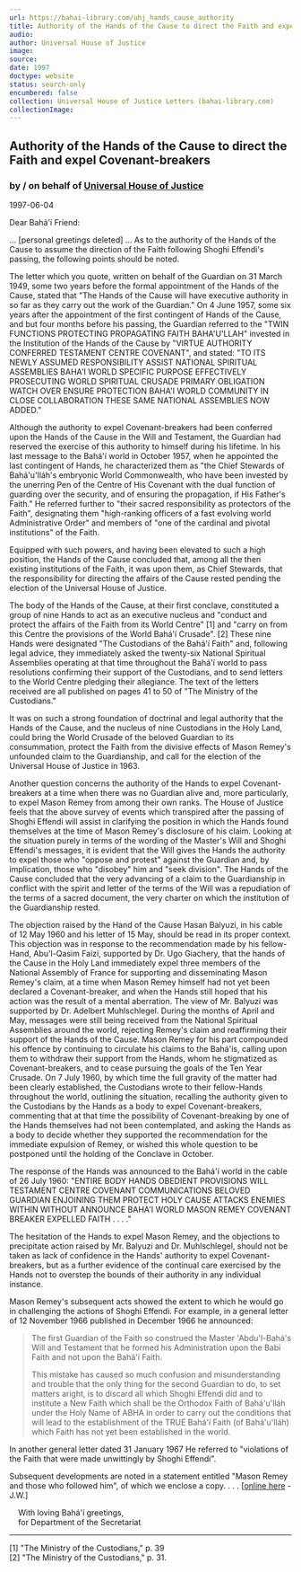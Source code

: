 ```yaml
---
url: https://bahai-library.com/uhj_hands_cause_authority
title: Authority of the Hands of the Cause to direct the Faith and expel Covenant-breakers
audio: 
author: Universal House of Justice
image: 
source: 
date: 1997
doctype: website
status: search-only
encumbered: false
collection: Universal House of Justice Letters (bahai-library.com)
collectionImage: 
---
```



## Authority of the Hands of the Cause to direct the Faith and expel Covenant-breakers

### by / on behalf of [Universal House of Justice](https://bahai-library.com/author/Universal+House+of+Justice)

1997-06-04


Dear Bahá'í Friend:

... \[personal greetings deleted\] ... As to the authority of the Hands of the Cause to assume the direction of the Faith following Shoghi Effendi's passing, the following points should be noted.

The letter which you quote, written on behalf of the Guardian on 31 March 1949, some two years before the formal appointment of the Hands of the Cause, stated that "The Hands of the Cause will have executive authority in so far as they carry out the work of the Guardian." On 4 June 1957, some six years after the appointment of the first contingent of Hands of the Cause, and but four months before his passing, the Guardian referred to the "TWIN FUNCTIONS PROTECTING PROPAGATING FAITH BAHA'U'LLAH" invested in the Institution of the Hands of the Cause by "VIRTUE AUTHORITY CONFERRED TESTAMENT CENTRE COVENANT", and stated: "TO ITS NEWLY ASSUMED RESPONSIBILITY ASSIST NATIONAL SPIRITUAL ASSEMBLIES BAHA'I WORLD SPECIFIC PURPOSE EFFECTIVELY PROSECUTING WORLD SPIRITUAL CRUSADE PRIMARY OBLIGATION WATCH OVER ENSURE PROTECTION BAHA'I WORLD COMMUNITY IN CLOSE COLLABORATION THESE SAME NATIONAL ASSEMBLIES NOW ADDED."

Although the authority to expel Covenant-breakers had been conferred upon the Hands of the Cause in the Will and Testament, the Guardian had reserved the exercise of this authority to himself during his lifetime. In his last message to the Bahá'í world in October 1957, when he appointed the last contingent of Hands, he characterized them as "the Chief Stewards of Bahá'u'lláh's embryonic World Commonwealth, who have been invested by the unerring Pen of the Centre of His Covenant with the dual function of guarding over the security, and of ensuring the propagation, if His Father's Faith." He referred further to "their sacred responsibility as protectors of the Faith", designating them "high-ranking officers of a fast evolving world Administrative Order" and members of "one of the cardinal and pivotal institutions" of the Faith.

Equipped with such powers, and having been elevated to such a high position, the Hands of the Cause concluded that, among all the then existing institutions of the Faith, it was upon them, as Chief Stewards, that the responsibility for directing the affairs of the Cause rested pending the election of the Universal House of Justice.

The body of the Hands of the Cause, at their first conclave, constituted a group of nine Hands to act as an executive nucleus and "conduct and protect the affairs of the Faith from its World Centre" \[1\] and "carry on from this Centre the provisions of the World Bahá'í Crusade". \[2\] These nine Hands were designated "The Custodians of the Bahá'í Faith" and, following legal advice, they immediately asked the twenty-six National Spiritual Assemblies operating at that time throughout the Bahá'í world to pass resolutions confirming their support of the Custodians, and to send letters to the World Centre pledging their allegiance. The text of the letters received are all published on pages 41 to 50 of "The Ministry of the Custodians."

It was on such a strong foundation of doctrinal and legal authority that the Hands of the Cause, and the nucleus of nine Custodians in the Holy Land, could bring the World Crusade of the beloved Guardian to its consummation, protect the Faith from the divisive effects of Mason Remey's unfounded claim to the Guardianship, and call for the election of the Universal House of Justice in 1963.

Another question concerns the authority of the Hands to expel Covenant-breakers at a time when there was no Guardian alive and, more particularly, to expel Mason Remey from among their own ranks. The House of Justice feels that the above survey of events which transpired after the passing of Shoghi Effendi will assist in clarifying the position in which the Hands found themselves at the time of Mason Remey's disclosure of his claim. Looking at the situation purely in terms of the wording of the Master's Will and Shoghi Effendi's messages, it is evident that the Will gives the Hands the authority to expel those who "oppose and protest" against the Guardian and, by implication, those who "disobey" him and "seek division". The Hands of the Cause concluded that the very advancing of a claim to the Guardianship in conflict with the spirit and letter of the terms of the Will was a repudiation of the terms of a sacred document, the very charter on which the institution of the Guardianship rested.

The objection raised by the Hand of the Cause Hasan Balyuzi, in his cable of 12 May 1960 and his letter of 15 May, should be read in its proper context. This objection was in response to the recommendation made by his fellow-Hand, Abu'l-Qasim Faizi, supported by Dr. Ugo Giachery, that the hands of the Cause in the Holy Land immediately expel three members of the National Assembly of France for supporting and disseminating Mason Remey's claim, at a time when Mason Remey himself had not yet been declared a Covenant-breaker, and when the Hands still hoped that his action was the result of a mental aberration. The view of Mr. Balyuzi was supported by Dr. Adelbert Muhlschlegel. During the months of April and May, messages were still being received from the National Spiritual Assemblies around the world, rejecting Remey's claim and reaffirming their support of the Hands of the Cause. Mason Remey for his part compounded his offence by continuing to circulate his claims to the Bahá'ís, calling upon them to withdraw their support from the Hands, whom he stigmatized as Covenant-breakers, and to cease pursuing the goals of the Ten Year Crusade. On 7 July 1960, by which time the full gravity of the matter had been clearly established, the Custodians wrote to their fellow-Hands throughout the world, outlining the situation, recalling the authority given to the Custodians by the Hands as a body to expel Covenant-breakers, commenting that at that time the possibility of Covenant-breaking by one of the Hands themselves had not been contemplated, and asking the Hands as a body to decide whether they supported the recommendation for the immediate expulsion of Remey, or wished this whole question to be postponed until the holding of the Conclave in October.

The response of the Hands was announced to the Bahá'í world in the cable of 26 July 1960: "ENTIRE BODY HANDS OBEDIENT PROVISIONS WILL TESTAMENT CENTRE COVENANT COMMUNICATIONS BELOVED GUARDIAN ENJOINING THEM PROTECT HOLY CAUSE ATTACKS ENEMIES WITHIN WITHOUT ANNOUNCE BAHA'I WORLD MASON REMEY COVENANT BREAKER EXPELLED FAITH . . . ."

The hesitation of the Hands to expel Mason Remey, and the objections to precipitate action raised by Mr. Balyuzi and Dr. Muhlschlegel, should not be taken as lack of confidence in the Hands' authority to expel Covenant-breakers, but as a further evidence of the continual care exercised by the Hands not to overstep the bounds of their authority in any individual instance.

Mason Remey's subsequent acts showed the extent to which he would go in challenging the actions of Shoghi Effendi. For example, in a general letter of 12 November 1966 published in December 1966 he announced:

> The first Guardian of the Faith so construed the Master 'Abdu'l-Bahá's Will and Testament that he formed his Administration upon the Babi Faith and not upon the Bahá'í Faith.
> 
> This mistake has caused so much confusion and misunderstanding and trouble that the only thing for the second Guardian to do, to set matters aright, is to discard all which Shoghi Effendi did and to institute a New Faith which shall be the Orthodox Faith of Bahá'u'lláh under the Holy Name of ABHA in order to carry out the conditions that will lead to the establishment of the TRUE Bahá'í Faith (of Bahá'u'lláh) which Faith has not yet been established in the world.

In another general letter dated 31 January 1967 He referred to "violations of the Faith that were made unwittingly by Shoghi Effendi".

Subsequent developments are noted in a statement entitled "Mason Remey and those who followed him", of which we enclose a copy. . . . \[[online here](http://bahai-library.com/uhj_mason_remey_followers) -J.W.\]

    With loving Bahá'í greetings,  
    for Department of the Secretariat

* * *

\[1\] "The Ministry of the Custodians," p. 39  
\[2\] "The Ministry of the Custodians," p. 31.